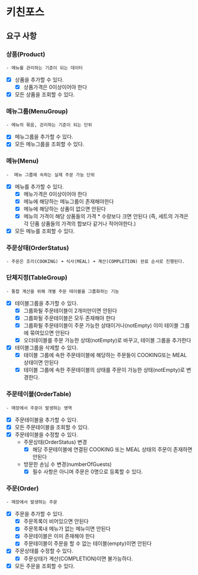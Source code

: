 # 키친포스

## 요구 사항
### 상품(Product)
    - 메뉴를 관리하는 기준이 되는 데이터
- [x] 상품을 추가할 수 있다.
  - [x] 상품가격은 0이상이어야 한다
- [x] 모든 상품을 조회할 수 있다.

### 메뉴그룹(MenuGroup)
    - 메뉴의 묶음, 괸리하는 기준이 되는 단위
- [x] 메뉴그룹을 추가할 수 있다.
- [x] 모든 메뉴그룹을 조회할 수 있다.

### 메뉴(Menu)
    -  메뉴 그룹에 속하는 실제 주문 가능 단위  
- [x] 메뉴를 추가할 수 있다.
  - [x] 메뉴가격은 0이상이어야 한다
  - [x] 메뉴에 해당하는 메뉴그룹이 존재해야한다
  - [x] 메뉴에 해당하는 상품이 없으면 안된다
  - [x] 메뉴의 가격이 해당 상품들의 가격 * 수량보다 크면 안된다 (즉, 세트의 가격은 각 단품 상품들의 가격의 합보다 같거나 적어야한다.)
- [x] 모든 메뉴를 조회할 수 있다.

### 주문상태(OrderStatus)
    - 주문은 조리(COOKING) ➜ 식사(MEAL) ➜ 계산(COMPLETION) 완료 순서로 진행된다.

### 단체지정(TableGroup)
    - 통합 계산을 위해 개별 주문 테이블을 그룹화하는 기능
- [x] 테이블그룹을 추가할 수 있다.
    - [x] 그룹화될 주문테이블이 2개미만이면 안된다
    - [x] 그룹화될 주문테이블은 모두 존재해야 한다
    - [x] 그룹화될 주문테이블이 주문 가능한 상태이거나(notEmpty) 이미 테이블 그룹에 묶여있으면 안된다
    - [x] 오더테이블를 주문 가능한 상태(notEmpty)로 바꾸고, 테이블 그룹을 추가한다
- [x] 테이블그룹을 삭제할 수 있다.
    - [x] 테이블 그룹에 속한 주문테이블에 해당하는 주문들이 COOKING또는 MEAL 상태이면 안된다
    - [x] 테이블 그룹에 속한 주문테이블의 상태를 주문이 가능한 상태(notEmpty)로 변경한다.

### 주문테이블(OrderTable)
    - 매장에서 주문이 발생하는 영역
- [x] 주문테이블을 추가할 수 있다.
- [x] 모든 주문테이블을 조회할 수 있다.
- [x] 주문테이블을 수정할 수 있다.
    - 주문상태(OrderStatus) 변경
        - [x] 해당 주문테이블에 연결된 COOKING 또는 MEAL 상태의 주문이 존재하면 안된다
    - 방문한 손님 수 변경(numberOfGuests)
        - [x] 필수 사항은 아니며 주문은 0명으로 등록할 수 있다.

### 주문(Order)
    - 매장에서 발생하는 주문
- [x] 주문을 추가할 수 있다.
  - [x] 주문목록이 비어있으면 안된다
  - [x] 주문목록내 메뉴가 없는 메뉴이면 안된다
  - [x] 주문테이블은 이미 존재해야 한다
  - [x] 주문테이블이 주문을 할 수 없는 테이블(empty)이면 안된다
- [x] 주문상태를 수정할 수 있다.
  - [x] 주문상태가 계산(COMPLETION)이면 불가능하다.
- [x] 모든 주문을 조회할 수 있다.
